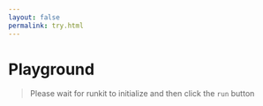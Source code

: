 ```yaml
---
layout: false
permalink: try.html
---
```


# Playground
> Please wait for runkit to initialize and then click the `run` button

<Runkit />
